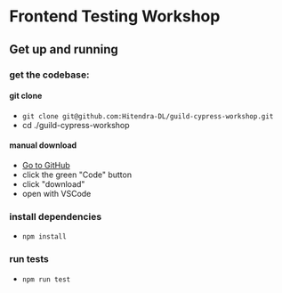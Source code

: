 # Frontend Testing Workshop

## Get up and running 

### get the codebase:

#### git clone
- `git clone git@github.com:Hitendra-DL/guild-cypress-workshop.git`
- cd ./guild-cypress-workshop


#### manual download
- [Go to GitHub](https://github.com/Hitendra-DL/guild-cypress-workshop)
- click the green "Code" button
- click "download"
- open with VSCode

### install dependencies

- `npm install`

### run tests

- `npm run test`